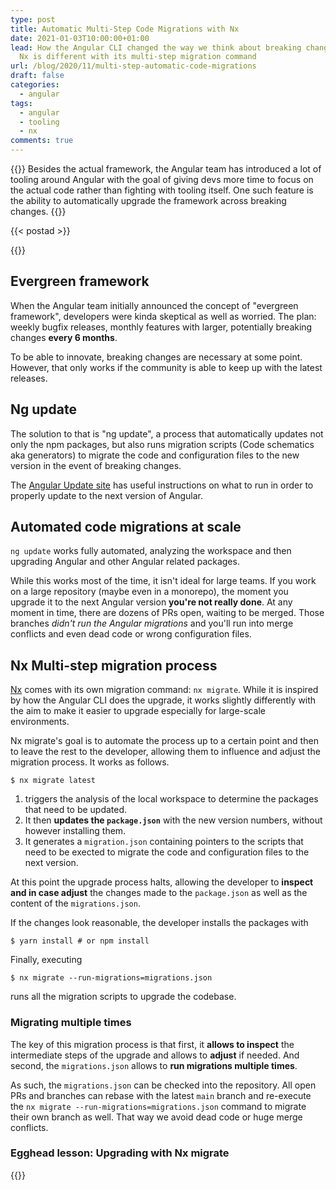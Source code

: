 ```yaml
---
type: post
title: Automatic Multi-Step Code Migrations with Nx
date: 2021-01-03T10:00:00+01:00
lead: How the Angular CLI changed the way we think about breaking changes & how
  Nx is different with its multi-step migration command
url: /blog/2020/11/multi-step-automatic-code-migrations
draft: false
categories:
  - angular
tags:
  - angular
  - tooling
  - nx
comments: true
---
```

{{<intro>}}
  Besides the actual framework, the Angular team has introduced a lot of tooling around Angular with the goal of giving devs more time to focus on the actual code rather than fighting with tooling itself. One such feature is the ability to automatically upgrade the framework across breaking changes.
{{</intro>}}

<!--more-->

{{< postad >}}

{{<toc>}}

## Evergreen framework

When the Angular team initially announced the concept of "evergreen framework", developers were kinda skeptical as well as worried. The plan: weekly bugfix releases, monthly features with larger, potentially breaking changes **every 6 months**.

To be able to innovate, breaking changes are necessary at some point. However, that only works if the community is able to keep up with the latest releases.

## Ng update

The solution to that is "ng update", a process that automatically updates not only the npm packages, but also runs migration scripts (Code schematics aka generators) to migrate the code and configuration files to the new version in the event of breaking changes.

The [Angular Update site](https://update.angular.io) has useful instructions on what to run in order to properly update to the next version of Angular.

## Automated code migrations at scale

`ng update` works fully automated, analyzing the workspace and then upgrading Angular and other Angular related packages.

While this works most of the time, it isn't ideal for large teams. If you work on a large repository (maybe even in a monorepo), the moment you upgrade it to the next Angular version **you're not really done**. At any moment in time, there are dozens of PRs open, waiting to be merged. Those branches _didn't run the Angular migrations_ and you'll run into merge conflicts and even dead code or wrong configuration files.

## Nx Multi-step migration process

[Nx](https://nx.dev) comes with its own migration command: `nx migrate`. While it is inspired by how the Angular CLI does the upgrade, it works slightly differently with the aim to make it easier to upgrade especially for large-scale environments.

Nx migrate's goal is to automate the process up to a certain point and then to leave the rest to the developer, allowing them to influence and adjust the migration process. It works as follows.

```
$ nx migrate latest
```

1. triggers the analysis of the local workspace to determine the packages that need to be updated. 
1. It then **updates the `package.json`** with the new version numbers, without however installing them.
1. It generates a `migration.json` containing pointers to the scripts that need to be exected to migrate the code and configuration files to the next version.

At this point the upgrade process halts, allowing the developer to **inspect and in case adjust** the changes made to the `package.json` as well as the content of the `migrations.json`.

If the changes look reasonable, the developer installs the packages with

```
$ yarn install # or npm install
```

Finally, executing

```
$ nx migrate --run-migrations=migrations.json
```

runs all the migration scripts to upgrade the codebase.

### Migrating multiple times

The key of this migration process is that first, it **allows to inspect** the intermediate steps of the upgrade and allows to **adjust** if needed. And second, the `migrations.json` allows to **run migrations multiple times**.

As such, the `migrations.json` can be checked into the repository. All open PRs and branches can rebase with the latest `main` branch and re-execute the `nx migrate --run-migrations=migrations.json` command to migrate their own branch as well. That way we avoid dead code or huge merge conflicts.

### Egghead lesson: Upgrading with Nx migrate

{{<egghead-lesson uid="/lessons/egghead-update-your-nx-workspace-with-nx-migrations" >}}

